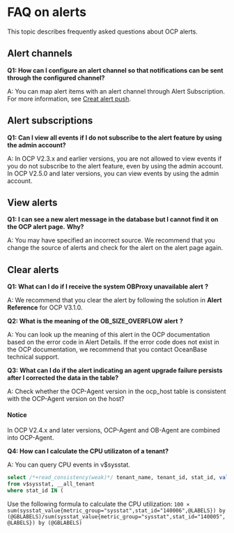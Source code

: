 FAQ on alerts
==================================

This topic describes frequently asked questions about OCP alerts.

Alert channels
-----------------------------------

**Q1: How can I configure an alert channel so that notifications can be sent through the configured channel?**

A: You can map alert items with an alert channel through Alert Subscription. For more information, see [Creat alert push](../900.monitoring-and-alerts-functions/200.alert-management/600.manage-alert-push/100.create-an-alert-push.md).

Alert subscriptions
----------------------------------------

**Q1: Can I view all events if I do not subscribe to the alert feature by using the admin account?**

A: In OCP V2.3.x and earlier versions, you are not allowed to view events if you do not subscribe to the alert feature, even by using the admin account. In OCP V2.5.0 and later versions, you can view events by using the admin account.

View alerts
--------------------------------

**Q1: I can see a new alert message in the database but I cannot find it on the OCP alert page.** **Why?**

A: You may have specified an incorrect source. We recommend that you change the source of alerts and check for the alert on the alert page again.

Clear alerts
---------------------------------

**Q1: What can I do if I receive the system OBProxy unavailable alert** **?**

A: We recommend that you clear the alert by following the solution in **Alert Reference** for OCP V3.1.0.

**Q2: What is the meaning of the OB_SIZE_OVERFLOW** **alert** **?**

A: You can look up the meaning of this alert in the OCP documentation based on the error code in Alert Details. If the error code does not exist in the OCP documentation, we recommend that you contact OceanBase technical support.

**Q3:** **What can I do if the alert indicating an agent upgrade failure persists after I corrected the data in the table?**

A: Check whether the OCP-Agent version in the ocp_host table is consistent with the OCP-Agent version on the host?

 <main id="notice" type='notice'>
 <h4>Notice</h4>
 <p>In OCP V2.4.x and later versions, OCP-Agent and OB-Agent are combined into OCP-Agent.</p>
 </main>

**Q4: How can I calculate the CPU utilizaton of a tenant?**

A: You can query CPU events in v$sysstat.

```sql
select /*+read_consistency(weak)*/ tenant_name, tenant_id, stat_id, value 
from v$sysstat, __all_tenant 
where stat_id IN (
```

Use the following formula to calculate the CPU utilization: `100 × sum(sysstat_value{metric_group="sysstat",stat_id="140006",@LABELS}) by (@GBLABELS)/sum(sysstat_value{metric_group="sysstat",stat_id="140005",@LABELS}) by (@GBLABELS)`
